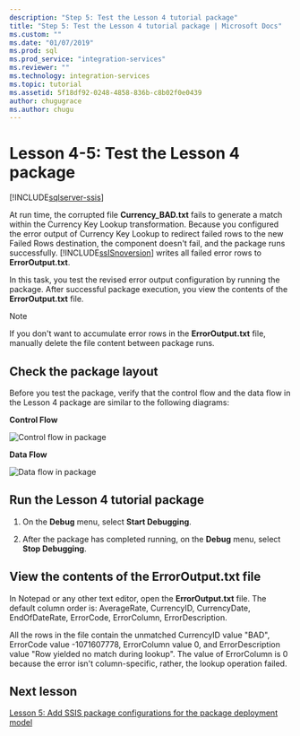 ```yaml
---
description: "Step 5: Test the Lesson 4 tutorial package"
title: "Step 5: Test the Lesson 4 tutorial package | Microsoft Docs"
ms.custom: ""
ms.date: "01/07/2019"
ms.prod: sql
ms.prod_service: "integration-services"
ms.reviewer: ""
ms.technology: integration-services
ms.topic: tutorial
ms.assetid: 5f18df92-0248-4858-836b-c8b02f0e0439
author: chugugrace
ms.author: chugu
---
```

# Lesson 4-5: Test the Lesson 4 package

[!INCLUDE[sqlserver-ssis](../includes/applies-to-version/sqlserver-ssis.md)]



At run time, the corrupted file **Currency_BAD.txt** fails to generate a match within the Currency Key Lookup transformation. Because you configured the error output of Currency Key Lookup to redirect failed rows to the new Failed Rows destination, the component doesn't fail, and the package runs successfully. [!INCLUDE[ssISnoversion](../includes/ssisnoversion-md.md)] writes all failed error rows to **ErrorOutput.txt**.  
  
In this task, you test the revised error output configuration by running the package. After successful package execution, you view the contents of the **ErrorOutput.txt** file.  
  
> [!NOTE]  
> If you don't want to accumulate error rows in the **ErrorOutput.txt** file, manually delete the file content between package runs.  
  
## Check the package layout  
Before you test the package, verify that the control flow and the data flow in the Lesson 4 package are similar to the following diagrams: 
  
**Control Flow**  
  
![Control flow in package](../integration-services/media/task4lesson2control.gif "Control flow in package")  
  
**Data Flow**  
  
![Data flow in package](../integration-services/media/task5lesson5data.gif "Data flow in package")  
  
## Run the Lesson 4 tutorial package  
  
1.  On the **Debug** menu, select **Start Debugging**.  
  
2.  After the package has completed running, on the **Debug** menu, select **Stop Debugging**.  
  
## View the contents of the ErrorOutput.txt file  
  
In Notepad or any other text editor, open the **ErrorOutput.txt** file. The default column order is: AverageRate, CurrencyID, CurrencyDate, EndOfDateRate, ErrorCode, ErrorColumn, ErrorDescription.  
 
All the rows in the file contain the unmatched CurrencyID value "BAD", ErrorCode value -1071607778, ErrorColumn value 0, and ErrorDescription value "Row yielded no match during lookup". The value of ErrorColumn is 0 because the error isn't column-specific, rather, the lookup operation failed.
  
  
## Next lesson
[Lesson 5: Add SSIS package configurations for the package deployment model](../integration-services/lesson-5-add-ssis-package-configurations-for-the-package-deployment-model.md)  
